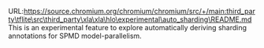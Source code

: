 URL:https://source.chromium.org/chromium/chromium/src/+/main:third_party\tflite\src\third_party\xla\xla\hlo\experimental\auto_sharding\README.md
This is an experimental feature to explore automatically deriving sharding
annotations for SPMD model-parallelism.
